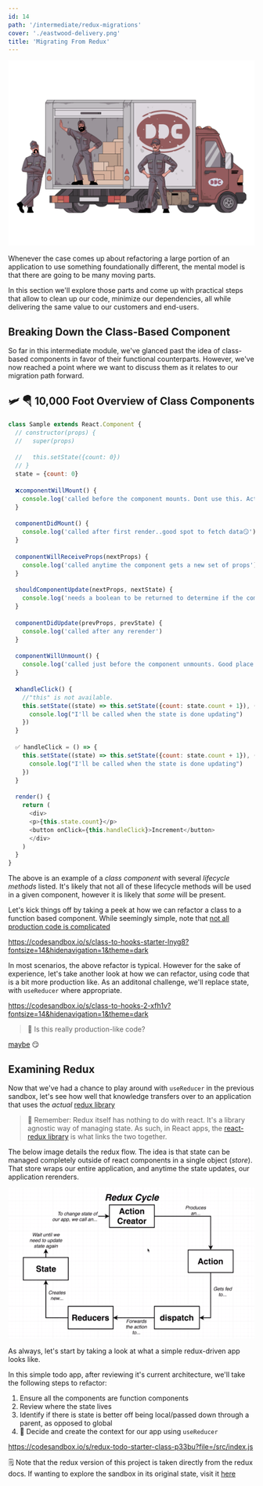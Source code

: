 ```yaml
---
id: 14
path: '/intermediate/redux-migrations'
cover: './eastwood-delivery.png'
title: 'Migrating From Redux'
---
```


![eastwood delivery](./eastwood-delivery.png)

Whenever the case comes up about refactoring a large portion of an application to use something foundationally different, the mental model is that there are going to be many moving parts.

In this section we'll explore those parts and come up with practical steps that allow to clean up our code, minimize our dependencies, all while delivering the same value to our customers and end-users.

## Breaking Down the Class-Based Component

So far in this intermediate module, we've glanced past the idea of class-based components in favor of their functional counterparts. However, we've now reached a point where we want to discuss them as it relates to our migration path forward.

## 🛩 🪂 10,000 Foot Overview of Class Components

```js
class Sample extends React.Component {
  // constructor(props) {
  //   super(props)

  //   this.setState({count: 0})
  // }
  state = {count: 0}

  ❌componentWillMount() {
    console.log('called before the component mounts. Dont use this. Act like it doesnt exist.')
  }

  componentDidMount() {
    console.log('called after first render..good spot to fetch data😏')
  }

  componentWillReceiveProps(nextProps) {
    console.log('called anytime the component gets a new set of props')
  }

  shouldComponentUpdate(nextProps, nextState) {
    console.log('needs a boolean to be returned to determine if the componet should update based on a condition.')
  }

  componentDidUpdate(prevProps, prevState) {
    console.log('called after any rerender')
  }

  componentWillUnmount() {
    console.log('called just before the component unmounts. Good place to do cleanup.')
  }

  ❌handleClick() {
    //"this" is not available.
    this.setState((state) => this.setState({count: state.count + 1}), () => {
      console.log("I'll be called when the state is done updating")
    })
  }

  ✅ handleClick = () => {
    this.setState((state) => this.setState({count: state.count + 1}), () => {
      console.log("I'll be called when the state is done updating")
    })
  }

  render() {
    return (
      <div>
      <p>{this.state.count}</p>
      <button onClick={this.handleClick}>Increment</button>
      </div>
    )
  }
}

```

The above is an example of a _class component_ with several _lifecycle methods_ listed. It's likely that not all of these lifecycle methods will be used in a given component, however it is likely that _some_ will be present.

Let's kick things off by taking a peek at how we can refactor a class to a function based component. While seemingly simple, note that [not all production code is complicated](https://github.deere.com/cap-it-ui/equipment/blob/master/src/views/reinstatement/reinstatement-provider.js#L4)

https://codesandbox.io/s/class-to-hooks-starter-lnyg8?fontsize=14&hidenavigation=1&theme=dark

In most scenarios, the above refactor is typical. However for the sake of experience, let's take another look at how we can refactor, using code that is a bit more production like. As an additonal challenge, we'll replace state, with `useReducer` where appropriate.

https://codesandbox.io/s/class-to-hooks-2-xfh1v?fontsize=14&hidenavigation=1&theme=dark

> 🤔 Is this really production-like code?

[maybe](https://github.deere.com/cap-it-ui/equipment/blob/master/src/views/common/partial-failure-machine-action-modal/partial-failure-machine-action-modal.js) 😏

## Examining Redux

Now that we've had a chance to play around with `useReducer` in the previous sandbox, let's see how well that knowledge transfers over to an application that uses the _actual_ [redux library](https://redux.js.org/)

> 🚨 Remember: Redux itself has nothing to do with react. It's a library agnostic way of managing state. As such, in React apps, the [react-redux library](https://react-redux.js.org/) is what links the two together.

The below image details the redux flow. The idea is that state can be managed completely outside of react components in a single object (_store_). That store wraps our entire application, and anytime the state updates, our application rerenders.

![redux-cycle](./redux-cycle.png)

As always, let's start by taking a look at what a simple redux-driven app looks like.

In this simple todo app, after reviewing it's current architecture, we'll take the following steps to refactor:

1. Ensure all the components are function components
2. Review where the state lives
3. Identify if there is state is better off being local/passed down through a parent, as opposed to global
4. 🚨 Decide and create the context for our app using `useReducer`

https://codesandbox.io/s/redux-todo-starter-class-p33bu?file=/src/index.js

🗒️ Note that the redux version of this project is taken directly from the redux docs. If wanting to explore the sandbox in its original state, visit it [here](https://codesandbox.io/s/redux-todo-65271)
